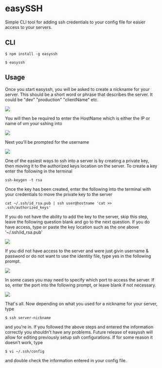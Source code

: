 # easySSH

Simple CLI tool for adding ssh credentials to your config file for easier access to your servers.

## CLI

```
$ npm install -g easyssh

$ easyssh
```

## Usage

Once you start easyssh, you will be asked to create a nickname for your server. This should be a short word or phrase that describes the server. It could be "dev" "production" "clientName" etc.

<img src="https://rawgit.com/kvieira90/EasySSH/master/media/sshconfig.png">

You will then be required to enter the HostName which is either the IP or name of vm your sshing into

<img src="https://rawgit.com/kvieira90/EasySSH/master/media/serverip.png">

Next you'll be prompted for the username

<img src="https://rawgit.com/kvieira90/EasySSH/master/media/username.png">

One of the easiest ways to ssh into a server is by creating a private key, then moving it to the authorized keys location on the server. To create a key enter the following in the terminal

```
ssh-keygen -t rsa
```
Once the key has been created, enter the following into the terminal with your credentials to move the private key to the server
```
cat ~/.ssh/id_rsa.pub | ssh user@hostname 'cat >> .ssh/authorized_keys'
```
If you do not have the ability to add the key to the server, skip this step, leave the following question blank and go to the next question. If you do have access, type or paste the key location such as the one above '~/.ssh/id_rsa.pub'

<img src="https://rawgit.com/kvieira90/EasySSH/master/media/identityfile.png">

If you did not have access to the server and were just givin username & password or do not want to use the identity file, type yes in the following prompt. 

<img src="https://rawgit.com/kvieira90/EasySSH/master/media/password.png">

In some cases you may need to specify which port to access the server. If so, enter the port into the following prompt, or leave blank if not necessary. 

<img src="https://rawgit.com/kvieira90/EasySSH/master/media/port.png">

That's all. Now depending on what you used for a nickname for your server, type

```
$ ssh server-nickname
```
 and you're in. If you followed the above steps and entered the information correctly you shouldn't have any problems. Future release of easyssh will allow for editing previously setup ssh configurations. If for some reason it doesn't work, type

 ```
 $ vi ~/.ssh/config
 ```

 and double check the information entered in your config file. 